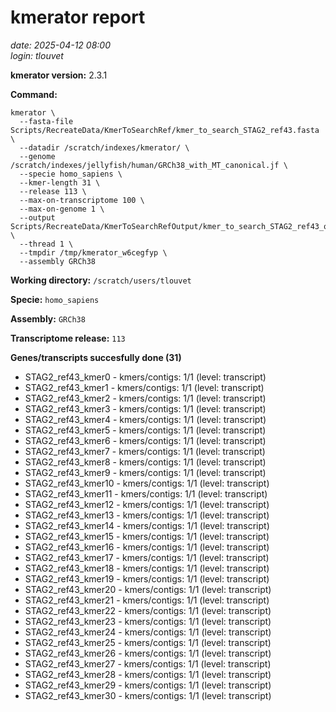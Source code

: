 # kmerator report
*date: 2025-04-12 08:00*  
*login: tlouvet*

**kmerator version:** 2.3.1

**Command:**

```
kmerator \
  --fasta-file Scripts/RecreateData/KmerToSearchRef/kmer_to_search_STAG2_ref43.fasta \
  --datadir /scratch/indexes/kmerator/ \
  --genome /scratch/indexes/jellyfish/human/GRCh38_with_MT_canonical.jf \
  --specie homo_sapiens \
  --kmer-length 31 \
  --release 113 \
  --max-on-transcriptome 100 \
  --max-on-genome 1 \
  --output Scripts/RecreateData/KmerToSearchRefOutput/kmer_to_search_STAG2_ref43_output \
  --thread 1 \
  --tmpdir /tmp/kmerator_w6cegfyp \
  --assembly GRCh38
```

**Working directory:** `/scratch/users/tlouvet`

**Specie:** `homo_sapiens`

**Assembly:** `GRCh38`

**Transcriptome release:** `113`

**Genes/transcripts succesfully done (31)**

- STAG2_ref43_kmer0 - kmers/contigs: 1/1 (level: transcript)
- STAG2_ref43_kmer1 - kmers/contigs: 1/1 (level: transcript)
- STAG2_ref43_kmer2 - kmers/contigs: 1/1 (level: transcript)
- STAG2_ref43_kmer3 - kmers/contigs: 1/1 (level: transcript)
- STAG2_ref43_kmer4 - kmers/contigs: 1/1 (level: transcript)
- STAG2_ref43_kmer5 - kmers/contigs: 1/1 (level: transcript)
- STAG2_ref43_kmer6 - kmers/contigs: 1/1 (level: transcript)
- STAG2_ref43_kmer7 - kmers/contigs: 1/1 (level: transcript)
- STAG2_ref43_kmer8 - kmers/contigs: 1/1 (level: transcript)
- STAG2_ref43_kmer9 - kmers/contigs: 1/1 (level: transcript)
- STAG2_ref43_kmer10 - kmers/contigs: 1/1 (level: transcript)
- STAG2_ref43_kmer11 - kmers/contigs: 1/1 (level: transcript)
- STAG2_ref43_kmer12 - kmers/contigs: 1/1 (level: transcript)
- STAG2_ref43_kmer13 - kmers/contigs: 1/1 (level: transcript)
- STAG2_ref43_kmer14 - kmers/contigs: 1/1 (level: transcript)
- STAG2_ref43_kmer15 - kmers/contigs: 1/1 (level: transcript)
- STAG2_ref43_kmer16 - kmers/contigs: 1/1 (level: transcript)
- STAG2_ref43_kmer17 - kmers/contigs: 1/1 (level: transcript)
- STAG2_ref43_kmer18 - kmers/contigs: 1/1 (level: transcript)
- STAG2_ref43_kmer19 - kmers/contigs: 1/1 (level: transcript)
- STAG2_ref43_kmer20 - kmers/contigs: 1/1 (level: transcript)
- STAG2_ref43_kmer21 - kmers/contigs: 1/1 (level: transcript)
- STAG2_ref43_kmer22 - kmers/contigs: 1/1 (level: transcript)
- STAG2_ref43_kmer23 - kmers/contigs: 1/1 (level: transcript)
- STAG2_ref43_kmer24 - kmers/contigs: 1/1 (level: transcript)
- STAG2_ref43_kmer25 - kmers/contigs: 1/1 (level: transcript)
- STAG2_ref43_kmer26 - kmers/contigs: 1/1 (level: transcript)
- STAG2_ref43_kmer27 - kmers/contigs: 1/1 (level: transcript)
- STAG2_ref43_kmer28 - kmers/contigs: 1/1 (level: transcript)
- STAG2_ref43_kmer29 - kmers/contigs: 1/1 (level: transcript)
- STAG2_ref43_kmer30 - kmers/contigs: 1/1 (level: transcript)

